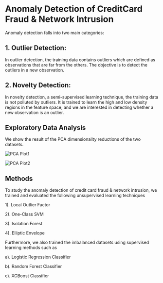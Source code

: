 # Anomaly Detection of CreditCard Fraud & Network Intrusion

Anomaly detection falls into two main categories:

## 1. Outlier Detection:
  In outlier detection, the training data contains outliers which are defined as observations that are far from the others. The objective is to detect the outliers in a new observation.

## 2. Novelty Detection:
 In	novelty detection, a semi-supervised learning technique, the training data is not polluted by outliers. It is trained to learn the high and low density regions in the feature space, and we are interested in detecting whether a new observation is an outlier.

## Exploratory Data Analysis
We show the result of the PCA dimensionality reductions of the two datasets.

![PCA Plot1](creditcard/image/pca.png)

![PCA Plot2](network_intrusion/image/pca.png)

## Methods
To study the anomaly detection of credit card fraud & network intrusion, we trained and evaluated the following unsupervised learning techniques

1). Local Outlier Factor

2). One-Class SVM

3). Isolation Forest

4). Elliptic Envelope

Furthermore, we also trained the imbalanced datasets using supervised learning methods such as

a). Logistic Regression Classifier

b). Random Forest Classifier

c). XGBoost Classifier
